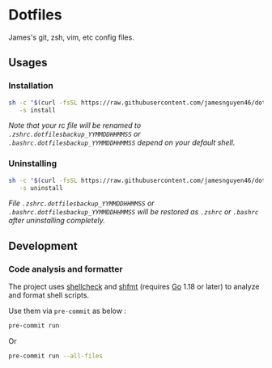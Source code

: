 # Dotfiles

James's git, zsh, vim, etc config files.

## Usages

### Installation

```sh
sh -c "$(curl -fsSL https://raw.githubusercontent.com/jamesnguyen46/dotfiles/main/scripts/bootstrap.sh)" \
   -s install
```

*Note that your rc file will be renamed to `.zshrc.dotfilesbackup_YYMMDDHHMMSS` or `.bashrc.dotfilesbackup_YYMMDDHHMMSS` depend on your default shell.*

### Uninstalling

```sh
sh -c "$(curl -fsSL https://raw.githubusercontent.com/jamesnguyen46/dotfiles/main/scripts/bootstrap.sh)" \
   -s uninstall
```

*File `.zshrc.dotfilesbackup_YYMMDDHHMMSS` or `.bashrc.dotfilesbackup_YYMMDDHHMMSS` will be restored as `.zshrc` or `.bashrc` after uninstalling completely.*

## Development

### Code analysis and formatter

The project uses [shellcheck](https://github.com/koalaman/shellcheck) and [shfmt](https://github.com/mvdan/sh) (requires [Go](https://go.dev/doc/install) 1.18 or later) to analyze and format shell scripts.

Use them via `pre-commit` as below :

```sh
pre-commit run
```

Or

```sh
pre-commit run --all-files
```

